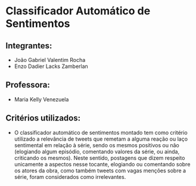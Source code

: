 # Classificador Automático de Sentimentos

## Integrantes:
- João Gabriel Valentim Rocha
- Enzo Dadier Lacks Zamberlan

## Professora:
- Maria Kelly Venezuela

## Critérios utilizados:
- O classificador automático de sentimentos montado tem como critério utilizado a relevância de tweets que remetam a alguma reação ou laço sentimental em relação à série, sendo os mesmos positivos ou não (elogiando algum episódio, comentando valores da série, ou ainda, criticando os mesmos). Neste sentido, postagens que dizem respeito unicamente a aspectos nesse tocante, elogiando ou comentando sobre os atores da obra, como também tweets com vagas menções sobre a série, foram considerados como irrelevantes.